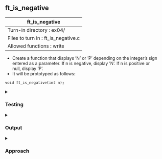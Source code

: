 ## ft_is_negative

|               ft_is_negative        |
|---------------------------------|
| Turn-in directory : ex04/       |
| Files to turn in : ft_is_negative.c |
| Allowed functions : write       |

- Create a function that displays ’N’ or ’P’ depending on the integer’s sign entered as a parameter. If n is negative, display ’N’. If n is positive or null, display ’P’.
- It will be prototyped as follows:
```
void ft_is_negative(int n);
```

<details>
<summary><h3>Testing</h3></summary>
<pre><code> #include &ltlimits.h&gt
int	main(void)
{
	ft_is_negative(INT_MAX);
	write(1, "\n", 1);
	ft_is_negative(5);
	write(1, "\n", 1);
	ft_is_negative(0);
	write(1, "\n", 1);
	ft_is_negative(-5);
	write(1, "\n", 1);
	ft_is_negative(INT_MIN);
	write(1, "\n", 1);
	return (0);
} </code></pre>
When testing with integers, it's always good to test with the extreme values. Instead of memorising the minimum and maximum values, simply use the limits.h library which has the macros INT_MIN and INT_MAX which represent the integer minimum and maximum respectively.

See [testing file](main.c)
</details>

<details>
<summary><h3>Output</h3></summary>
<pre><code>P
P
P
N
N</code></pre>
</details>

<details>
<summary><h3><b>Approach</b></h3></summary>
The <a href=ft_is_negative.c>answer</a> uses <code>if/else</code>. In this version, we write 'N' if the number is negative and 'P' otherwise. We could've flipped the conditions as well:

<pre><code>if (n >= 0)
	write(1, "P", 1);
else
	write(1, "N", 1);</code></pre>

Since there is only one line of code in both the <code>if</code> and <code>else</code> commands, we can omit the curly braces (though these braces were included in this <a href=ft_is_negative.c>answer</a>)
</details>
